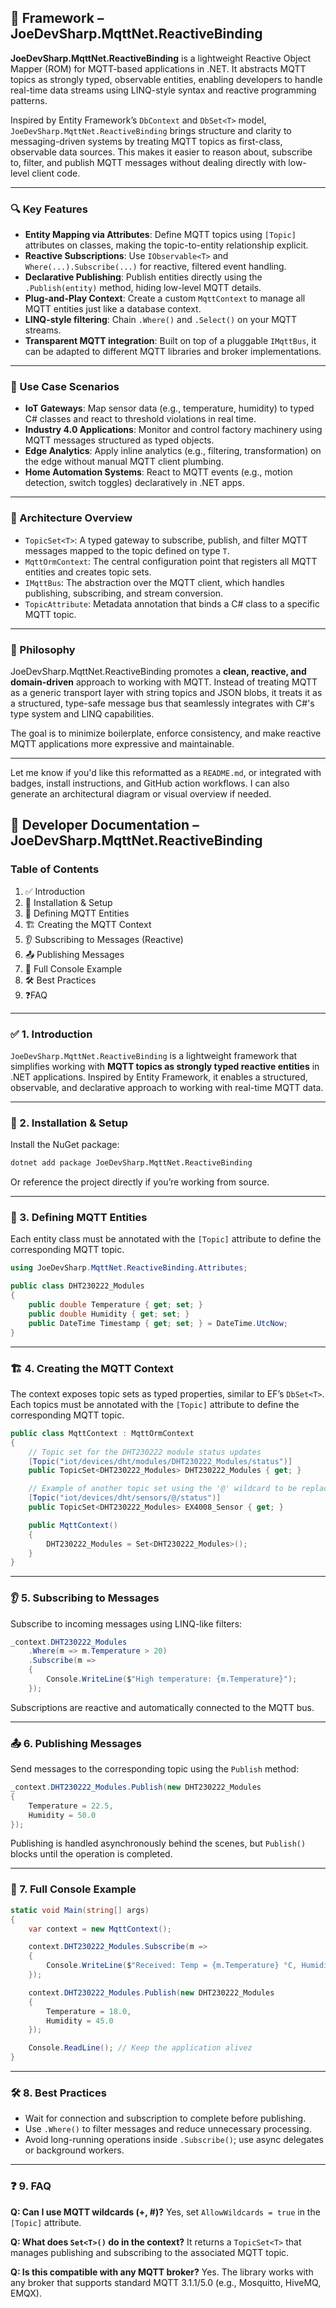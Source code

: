 ## 🧠 Framework – JoeDevSharp.MqttNet.ReactiveBinding

**JoeDevSharp.MqttNet.ReactiveBinding** is a lightweight Reactive Object Mapper (ROM) for MQTT-based applications in .NET. It abstracts MQTT topics as strongly typed, observable entities, enabling developers to handle real-time data streams using LINQ-style syntax and reactive programming patterns.

Inspired by Entity Framework’s `DbContext` and `DbSet<T>` model, `JoeDevSharp.MqttNet.ReactiveBinding` brings structure and clarity to messaging-driven systems by treating MQTT topics as first-class, observable data sources. This makes it easier to reason about, subscribe to, filter, and publish MQTT messages without dealing directly with low-level client code.

---

### 🔍 Key Features

- **Entity Mapping via Attributes**: Define MQTT topics using `[Topic]` attributes on classes, making the topic-to-entity relationship explicit.
- **Reactive Subscriptions**: Use `IObservable<T>` and `Where(...).Subscribe(...)` for reactive, filtered event handling.
- **Declarative Publishing**: Publish entities directly using the `.Publish(entity)` method, hiding low-level MQTT details.
- **Plug-and-Play Context**: Create a custom `MqttContext` to manage all MQTT entities just like a database context.
- **LINQ-style filtering**: Chain `.Where()` and `.Select()` on your MQTT streams.
- **Transparent MQTT integration**: Built on top of a pluggable `IMqttBus`, it can be adapted to different MQTT libraries and broker implementations.

---

### 🔧 Use Case Scenarios

- **IoT Gateways**: Map sensor data (e.g., temperature, humidity) to typed C# classes and react to threshold violations in real time.
- **Industry 4.0 Applications**: Monitor and control factory machinery using MQTT messages structured as typed objects.
- **Edge Analytics**: Apply inline analytics (e.g., filtering, transformation) on the edge without manual MQTT client plumbing.
- **Home Automation Systems**: React to MQTT events (e.g., motion detection, switch toggles) declaratively in .NET apps.

---

### 🧱 Architecture Overview

- `TopicSet<T>`: A typed gateway to subscribe, publish, and filter MQTT messages mapped to the topic defined on type `T`.
- `MqttOrmContext`: The central configuration point that registers all MQTT entities and creates topic sets.
- `IMqttBus`: The abstraction over the MQTT client, which handles publishing, subscribing, and stream conversion.
- `TopicAttribute`: Metadata annotation that binds a C# class to a specific MQTT topic.

---

### 🤝 Philosophy

JoeDevSharp.MqttNet.ReactiveBinding promotes a **clean, reactive, and domain-driven** approach to working with MQTT. Instead of treating MQTT as a generic transport layer with string topics and JSON blobs, it treats it as a structured, type-safe message bus that seamlessly integrates with C#'s type system and LINQ capabilities.

The goal is to minimize boilerplate, enforce consistency, and make reactive MQTT applications more expressive and maintainable.

---

Let me know if you'd like this reformatted as a `README.md`, or integrated with badges, install instructions, and GitHub action workflows. I can also generate an architectural diagram or visual overview if needed.

## 📘 Developer Documentation – JoeDevSharp.MqttNet.ReactiveBinding

### Table of Contents

1. ✅ Introduction
2. 🚀 Installation & Setup
3. 🧩 Defining MQTT Entities
4. 🏗️ Creating the MQTT Context
5. 👂 Subscribing to Messages (Reactive)
6. 📤 Publishing Messages
7. 🧪 Full Console Example
8. 🛠️ Best Practices
9. ❓FAQ

---

### ✅ 1. Introduction

`JoeDevSharp.MqttNet.ReactiveBinding` is a lightweight framework that simplifies working with **MQTT topics as strongly typed reactive entities** in .NET applications. Inspired by Entity Framework, it enables a structured, observable, and declarative approach to working with real-time MQTT data.

---

### 🚀 2. Installation & Setup

Install the NuGet package:

```bash
dotnet add package JoeDevSharp.MqttNet.ReactiveBinding
```

Or reference the project directly if you’re working from source.

---

### 🧩 3. Defining MQTT Entities

Each entity class must be annotated with the `[Topic]` attribute to define the corresponding MQTT topic.

```csharp
using JoeDevSharp.MqttNet.ReactiveBinding.Attributes;

public class DHT230222_Modules
{
    public double Temperature { get; set; }
    public double Humidity { get; set; }
    public DateTime Timestamp { get; set; } = DateTime.UtcNow;
}
```

---

### 🏗️ 4. Creating the MQTT Context

The context exposes topic sets as typed properties, similar to EF’s `DbSet<T>`. Each topics must be annotated with the `[Topic]` attribute to define the corresponding MQTT topic.

```csharp
public class MqttContext : MqttOrmContext
{
    // Topic set for the DHT230222 module status updates
    [Topic("iot/devices/dht/modules/DHT230222_Modules/status")]
    public TopicSet<DHT230222_Modules> DHT230222_Modules { get; }

    // Example of another topic set using the '@' wildcard to be replaced by a parameter name
    [Topic("iot/devices/dht/sensors/@/status")]
    public TopicSet<DHT230222_Modules> EX4008_Sensor { get; }

    public MqttContext()
    {
        DHT230222_Modules = Set<DHT230222_Modules>();
    }
}
```

---

### 👂 5. Subscribing to Messages

Subscribe to incoming messages using LINQ-like filters:

```csharp
_context.DHT230222_Modules
    .Where(m => m.Temperature > 20)
    .Subscribe(m =>
    {
        Console.WriteLine($"High temperature: {m.Temperature}");
    });
```

Subscriptions are reactive and automatically connected to the MQTT bus.

---

### 📤 6. Publishing Messages

Send messages to the corresponding topic using the `Publish` method:

```csharp
_context.DHT230222_Modules.Publish(new DHT230222_Modules
{
    Temperature = 22.5,
    Humidity = 50.0
});
```

Publishing is handled asynchronously behind the scenes, but `Publish()` blocks until the operation is completed.

---

### 🧪 7. Full Console Example

```csharp
static void Main(string[] args)
{
    var context = new MqttContext();

    context.DHT230222_Modules.Subscribe(m =>
    {
        Console.WriteLine($"Received: Temp = {m.Temperature} °C, Humidity = {m.Humidity} %");
    });

    context.DHT230222_Modules.Publish(new DHT230222_Modules
    {
        Temperature = 18.0,
        Humidity = 45.0
    });

    Console.ReadLine(); // Keep the application alivez
}
```

---

### 🛠️ 8. Best Practices

- Wait for connection and subscription to complete before publishing.
- Use `.Where()` to filter messages and reduce unnecessary processing.
- Avoid long-running operations inside `.Subscribe()`; use async delegates or background workers.

---

### ❓ 9. FAQ

**Q: Can I use MQTT wildcards (+, #)?**
Yes, set `AllowWildcards = true` in the `[Topic]` attribute.

**Q: What does `Set<T>()` do in the context?**
It returns a `TopicSet<T>` that manages publishing and subscribing to the associated MQTT topic.

**Q: Is this compatible with any MQTT broker?**
Yes. The library works with any broker that supports standard MQTT 3.1.1/5.0 (e.g., Mosquitto, HiveMQ, EMQX).
